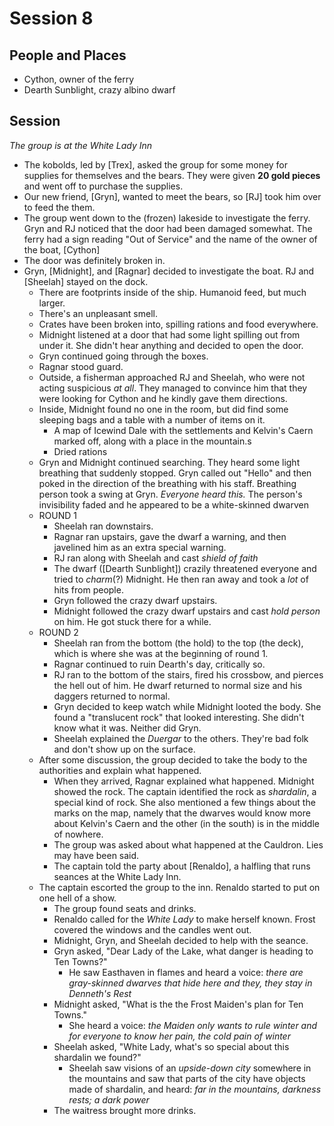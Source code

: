 
# Session 8
## People and Places
* Cython, owner of the ferry
* Dearth Sunblight, crazy albino dwarf
## Session
_The group is at the White Lady Inn_
* The kobolds, led by [Trex], asked the group for some money for supplies for themselves and the bears. They were given **20 gold pieces** and went off to purchase the supplies.
* Our new friend, [Gryn], wanted to meet the bears, so [RJ] took him over to feed the them.
* The group went down to the (frozen) lakeside to investigate the ferry. Gryn and RJ noticed that the door had been damaged somewhat. The ferry had a sign reading "Out of Service" and the name of the owner of the boat, [Cython]
* The door was definitely broken in.
* Gryn, [Midnight], and [Ragnar] decided to investigate the boat. RJ and [Sheelah] stayed on the dock.
	* There are footprints inside of the ship. Humanoid feed, but much larger.
	* There's an unpleasant smell.
	* Crates have been broken into, spilling rations and food everywhere.
	* Midnight listened at a door that had some light spilling out from under it. She didn't hear anything and decided to open the door.
	* Gryn continued going through the boxes.
	* Ragnar stood guard.
	* Outside, a fisherman approached RJ and Sheelah, who were not acting suspicious _at all_. They managed to convince him that they were looking for Cython and he kindly gave them directions.
	* Inside, Midnight found no one in the room, but did find some sleeping bags and a table with a number of items on it.
		* A map of Icewind Dale with the settlements and Kelvin's Caern marked off, along with a place in the mountain.s
		* Dried rations
	* Gryn and Midnight continued searching. They heard some light breathing that suddenly stopped. Gryn called out "Hello" and then poked in the direction of the breathing with his staff. Breathing person took a swing at Gryn. _Everyone heard this._ The person's invisibility faded and he appeared to be a white-skinned dwarven
	* ROUND 1
		* Sheelah ran downstairs.
		* Ragnar ran upstairs, gave the dwarf a warning, and then javelined him as an extra special warning.
		* RJ ran along with Sheelah and cast _shield of faith_
		* The dwarf ([Dearth Sunblight]) crazily threatened everyone and tried to _charm_(?) Midnight. He then ran away and took a _lot_ of hits from people.
		* Gryn followed the crazy dwarf upstairs.
		* Midnight followed the crazy dwarf upstairs and cast _hold person_ on him. He got stuck there for a while.
	* ROUND 2
		* Sheelah ran from the bottom (the hold) to the top (the deck), which is where she was at the beginning of round 1.
		* Ragnar continued to ruin Dearth's day, critically so.
		* RJ ran to the bottom of the stairs, fired his crossbow, and pierces the hell out of him. He dwarf returned to normal size and his daggers returned to normal.
		* Gryn decided to keep watch while Midnight looted the body. She found a "translucent rock" that looked interesting. She didn't know what it was. Neither did Gryn.
		* Sheelah explained the _Duergar_ to the others. They're bad folk and don't show up on the surface.
	* After some discussion, the group decided to take the body to the authorities and explain what happened.
		* When they arrived, Ragnar explained what happened. Midnight showed the rock. The captain identified the rock as _shardalin_, a special kind of rock.  She also mentioned a few things about the marks on the map, namely that the dwarves would know more about Kelvin's Caern and the other (in the south) is in the middle of nowhere.
		* The group was asked about what happened at the Cauldron. Lies may have been said.
		* The captain told the party about [Renaldo], a halfling that runs seances at the White Lady Inn.
	* The captain escorted the group to the inn. Renaldo started to put on one hell of a show.
		* The group found seats and drinks.
		* Renaldo called for the _White Lady_ to make herself known. Frost covered the windows and the candles went out.
		* Midnight, Gryn, and Sheelah decided to help with the seance.
		* Gryn asked, "Dear Lady of the Lake, what danger is heading to Ten Towns?"
			* He saw Easthaven in flames and heard a voice: _there are gray-skinned dwarves that hide here and they, they stay in Denneth's Rest_
		* Midnight asked, "What is the the Frost Maiden's plan for Ten Towns."
			* She heard a voice: _the Maiden only wants to rule winter and for everyone to know her pain, the cold pain of winter_
		* Sheelah asked, "White Lady, what's so special about this shardalin we found?"
			* Sheelah saw visions of an _upside-down city_ somewhere in the mountains and saw that parts of the city have objects made of shardalin, and heard: _far in the mountains, darkness rests; a dark power_
		* The waitress brought more drinks.
<!--stackedit_data:
eyJoaXN0b3J5IjpbMzc2MDY3MjE4LC03MTAzMDY3MzUsNDMyMT
E5Mjg3LDkyNTk2NTE1Myw5OTI4NjYwNDQsMjA4NTc2NTA3NSwx
MjM1NTk5OTQxLDQ1NTgwNDAxMywtMTcxODU4MzU0NywxMDQ5MT
MwOTcsLTY0OTgyMDI5OSwtOTkzNjYzNzYxLC0xMjQwNzg2OTEx
LC0xNDgzODM5MTM4LDE0MTk2MzgwNjMsMTAzMjkxMDY2MV19
-->